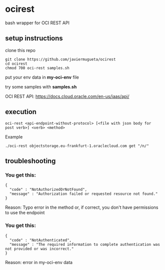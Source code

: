 # ocirest
bash wrapper for OCI REST API
## setup instructions
clone this repo<p>
```
git clone https://github.com/javiermugueta/ocirest
cd ocirest
chmod 700 oci-rest samples.sh
 ```
put your env data in <b>my-oci-env</b> file <p>
try some samples with <b>samples.sh</b><p>
OCI REST API: https://docs.cloud.oracle.com/en-us/iaas/api/<p>
## execution
```
oci-rest <api-endpoint-without-protocol> [<file with json body for post verb>] <verb> <method>
```
Example<p>
```
./oci-rest objectstorage.eu-frankfurt-1.oraclecloud.com get "/n/"
```
## troubleshooting
### You get this:
```
{
  "code" : "NotAuthorizedOrNotFound",
  "message" : "Authorization failed or requested resource not found."
}
```
Reason: Typo error in the method or, if correct, you don't have permissions to use the endpoint
### You get this:
```
{
  "code" : "NotAuthenticated",
  "message" : "The required information to complete authentication was not provided or was incorrect."
}
```
Reason: error in my-oci-env data
